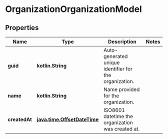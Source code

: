 
# OrganizationOrganizationModel

## Properties
Name | Type | Description | Notes
------------ | ------------- | ------------- | -------------
**guid** | **kotlin.String** | Auto-generated unique identifier for the organization. | 
**name** | **kotlin.String** | Name provided for the organization. | 
**createdAt** | [**java.time.OffsetDateTime**](java.time.OffsetDateTime.md) | ISO8601 datetime the organization was created at. | 



